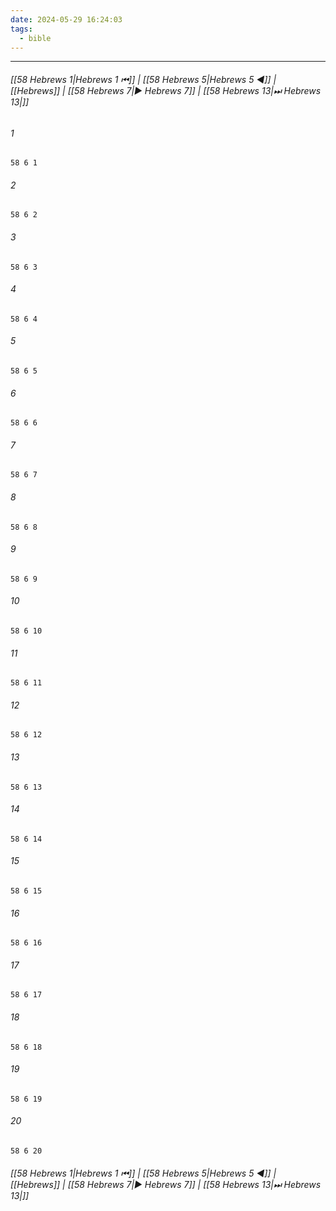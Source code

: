 ```yaml
---
date: 2024-05-29 16:24:03
tags:
  - bible
---
```

___

###### [[58 Hebrews 1|Hebrews 1 ⏮]] | [[58 Hebrews 5|Hebrews 5 ◀]] | [[Hebrews]] | [[58 Hebrews 7|▶ Hebrews 7]] | [[58 Hebrews 13|⏭ Hebrews 13|]]

###### 1
``` verse
58 6 1 
```
###### 2
``` verse
58 6 2 
```
###### 3
``` verse
58 6 3 
```
###### 4
``` verse
58 6 4 
```
###### 5
``` verse
58 6 5 
```
###### 6
``` verse
58 6 6 
```
###### 7
``` verse
58 6 7 
```
###### 8
``` verse
58 6 8 
```
###### 9
``` verse
58 6 9 
```
###### 10
``` verse
58 6 10 
```
###### 11
``` verse
58 6 11 
```
###### 12
``` verse
58 6 12 
```
###### 13
``` verse
58 6 13 
```
###### 14
``` verse
58 6 14 
```
###### 15
``` verse
58 6 15 
```
###### 16
``` verse
58 6 16 
```
###### 17
``` verse
58 6 17 
```
###### 18
``` verse
58 6 18 
```
###### 19
``` verse
58 6 19 
```
###### 20
``` verse
58 6 20 
```

###### [[58 Hebrews 1|Hebrews 1 ⏮]] | [[58 Hebrews 5|Hebrews 5 ◀]] | [[Hebrews]] | [[58 Hebrews 7|▶ Hebrews 7]] | [[58 Hebrews 13|⏭ Hebrews 13|]]

